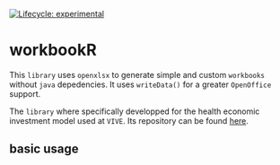   <!-- badges: start -->
  [![Lifecycle: experimental](https://img.shields.io/badge/lifecycle-experimental-orange.svg)](https://lifecycle.r-lib.org/articles/stages.html#experimental)
  <!-- badges: end -->

# workbookR

This `library` uses `openxlsx` to generate simple and custom `workbooks` without `java` depedencies. It uses `writeData()` for a greater `OpenOffice` support.

The `library` where specifically developped for the health economic investment model used at `VIVE`. Its repository can be found [here](https://github.com/serkor1/bionic-beaver).

## basic usage

